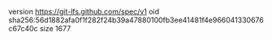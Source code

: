 version https://git-lfs.github.com/spec/v1
oid sha256:56d1882afa0f1f282f24b39a47880100fb3ee41481f4e966041330676c67c40c
size 1677
